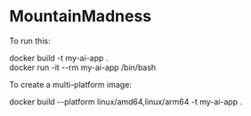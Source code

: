# MountainMadness

To run this: 

docker build -t my-ai-app .     
docker run -it --rm my-ai-app /bin/bash  


To create a multi-platform image:

docker build --platform linux/amd64,linux/arm64 -t my-ai-app .
